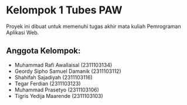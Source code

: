 
# Kelompok 1 Tubes PAW
Proyek ini dibuat untuk memenuhi tugas akhir mata kuliah Pemrograman Aplikasi Web.

## Anggota Kelompok:
- Muhammad Rafi Awallaisal (2311103134)
- Geordy Sipho Samuel Damanik (2311103112)
- Shahifah Sajadiyah (2311103116)
- Tegar Ferdian (2311103123)
- Muhammad Prasetyo (2311103106)
- Tigris Yedija Maarende (2311103103)
